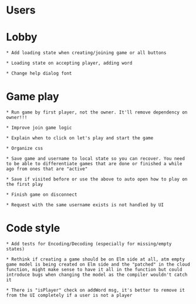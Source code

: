 # Users

# Lobby

    * Add loading state when creating/joining game or all buttons

    * Loading state on accepting player, adding word

    * Change help dialog font

# Game play

    * Run game by first player, not the owner. It'll remove dependency on owner!!!

    * Improve join game logic

    * Explain when to click on let's play and start the game

    * Organize css

    * Save game and username to local state so you can recover. You need to be able to differentiate games that are done or finished a while ago from ones that are "active"

    * Save if visited before or use the above to auto open how to play on the first play

    * Finish game on disconnect

    * Request with the same username exists is not handled by UI

# Code style

    * Add tests for Encoding/Decoding (especially for missing/empty states)

    * Rethink if creating a game should be on Elm side at all, atm empty game model is being created on Elm side and the "patched" in the cloud function, might make sense to have it all in the function but could introduce bugs when changing the model as the compiler wouldn't catch it

    * There is "isPlayer" check on addWord msg, it's better to remove it from the UI completely if a user is not a player
